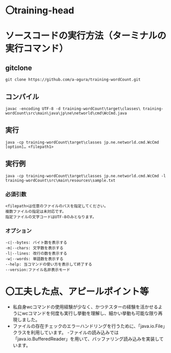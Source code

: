 # 〇training-head

# ソースコードの実行方法（ターミナルの実行コマンド）
## gitclone
```
git clone https://github.com/a-ogura/training-wordCount.git
```

## コンパイル
```
javac -encoding UTF-8 -d training-wordCount\target\classes\ training-wordCount\src\main\java\jp\ne\networld\cmd\WcCmd.java
```

## 実行
```
java -cp training-wordCount\target\classes jp.ne.networld.cmd.WcCmd [option]… <filepath1>
```

## 実行例
```
java -cp training-wordCount\target\classes jp.ne.networld.cmd.WcCmd -l training-wordCount\src\main\resources\sample.txt
```

### 必須引数
```
<filepath>は任意のファイルのパスを指定してください。
複数ファイルの指定は未対応です。
指定ファイルの文字コードはUTF-8のみとなります。
```
### オプション
```
-c|--bytes: バイト数を表示する
-m|--chars: 文字数を表示する
-l|--lines: 改行の数を表示する
-w|--words: 単語数を表示する
--help: 当コマンドの使い方を表示して終了する
--version:ファイル名非表示モード
```

# 〇工夫した点、アピールポイント等

- 私自身wcコマンドの使用経験が少なく、かつテスターの経験を活かせるようにwcコマンドを何度も実行し挙動を理解し、細かい挙動も可能な限り再現しました。
- ファイルの存在チェックのエラーハンドリングを行うために、「java.io.File」クラスを利用しています。
-ファイルの読み込みでは「java.io.BufferedReader」を用いて、バッファリング読み込みを実装しています。
